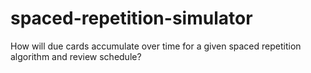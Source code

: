 # spaced-repetition-simulator
How will due cards accumulate over time for a given spaced repetition algorithm and review schedule?
